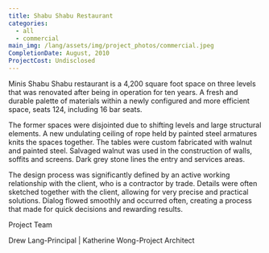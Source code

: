 ```yaml
---
title: Shabu Shabu Restaurant
categories:
  - all
  - commercial
main_img: /lang/assets/img/project_photos/commercial.jpeg
CompletionDate: August, 2010
ProjectCost: Undisclosed
---
```

Minis Shabu Shabu restaurant is a 4,200 square foot space on three levels that was renovated after being in operation for ten years. A fresh and durable palette of materials within a newly configured and more efficient space, seats 124, including 16 bar seats.

The former spaces were disjointed due to shifting levels and large structural elements. A new undulating ceiling of rope held by painted steel armatures knits the spaces together. The tables were custom fabricated with walnut and painted steel. Salvaged walnut was used in the construction of walls, soffits and screens. Dark grey stone lines the entry and services areas.

The design process was significantly defined by an active working relationship with the client, who is a contractor by trade. Details were often sketched together with the client, allowing for very precise and practical solutions. Dialog flowed smoothly and occurred often, creating a process that made for quick decisions and rewarding results.

Project Team

Drew Lang-Principal | Katherine Wong-Project Architect
